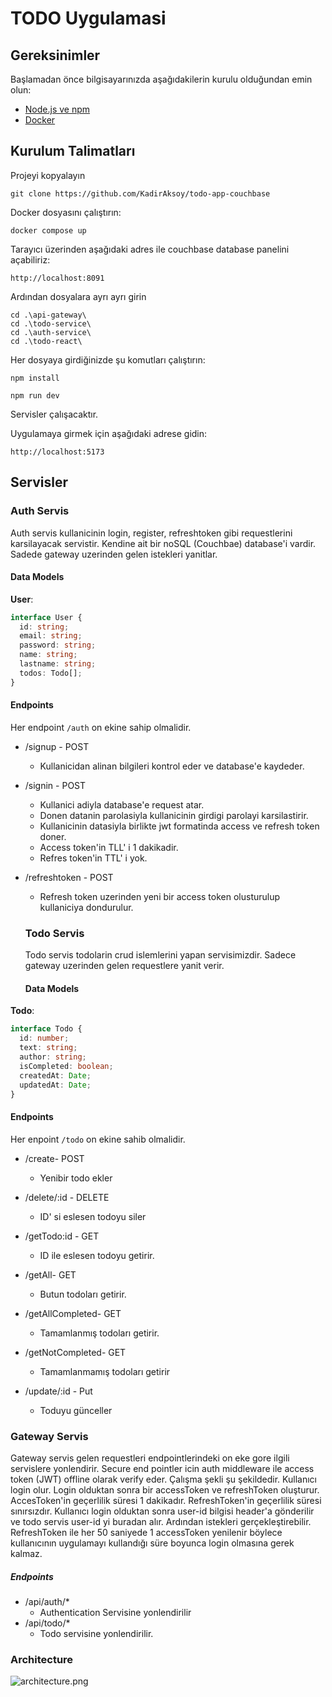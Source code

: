 # TODO Uygulamasi

## Gereksinimler

Başlamadan önce bilgisayarınızda aşağıdakilerin kurulu olduğundan emin olun:

- [Node.js ve npm](https://nodejs.org/)
- [Docker](https://www.docker.com/)

## Kurulum Talimatları
Projeyi kopyalayın 

```
git clone https://github.com/KadirAksoy/todo-app-couchbase
```

Docker dosyasını çalıştırın:

```
docker compose up
```

Tarayıcı üzerinden aşağıdaki adres ile couchbase database panelini açabiliriz:

```
http://localhost:8091
```

Ardından dosyalara ayrı ayrı girin

```
cd .\api-gateway\
cd .\todo-service\
cd .\auth-service\
cd .\todo-react\
```

Her dosyaya girdiğinizde şu komutları çalıştırın:
```
npm install

npm run dev
```
Servisler çalışacaktır.

Uygulamaya girmek için aşağıdaki adrese gidin:

```
http://localhost:5173 
```

## Servisler

### Auth Servis

Auth servis kullanicinin login, register, refreshtoken gibi requestlerini karsilayacak servistir. Kendine ait bir noSQL (Couchbae) database'i vardir. Sadede gateway uzerinden gelen istekleri yanitlar.

#### Data Models

**User**:

```ts
interface User {
  id: string;
  email: string;
  password: string;
  name: string;
  lastname: string;
  todos: Todo[];
}
```

#### Endpoints

Her endpoint `/auth` on ekine sahip olmalidir.

- /signup - POST
  - Kullanicidan alinan bilgileri kontrol eder ve database'e kaydeder.
- /signin - POST
  - Kullanici adiyla database'e request atar.
  - Donen datanin parolasiyla kullanicinin girdigi parolayi karsilastirir.
  - Kullanicinin datasiyla birlikte jwt formatinda access ve refresh token doner.
  - Access token'in TLL' i 1 dakikadir.
  - Refres token'in TTL' i yok.
- /refreshtoken - POST
  - Refresh token uzerinden yeni bir access token olusturulup kullaniciya dondurulur.

  ### Todo Servis

  Todo servis todolarin crud islemlerini yapan servisimizdir. Sadece gateway uzerinden gelen requestlere yanit verir.

  #### Data Models

**Todo**:

```ts
interface Todo {
  id: number;
  text: string;
  author: string;
  isCompleted: boolean;
  createdAt: Date;
  updatedAt: Date;
}
```

#### Endpoints

Her enpoint `/todo` on ekine sahib olmalidir.

- /create- POST
  - Yenibir todo ekler

- /delete/:id - DELETE
  - ID' si eslesen todoyu siler
 
- /getTodo:id - GET
  - ID ile eslesen todoyu getirir.

- /getAll- GET
  - Butun todoları getirir.

- /getAllCompleted- GET
  - Tamamlanmış todoları getirir.

- /getNotCompleted- GET
  - Tamamlanmamış todoları getirir
    
- /update/:id - Put
  - Toduyu günceller

### Gateway Servis

Gateway servis gelen requestleri endpointlerindeki on eke gore ilgili servislere yonlendirir. Secure end pointler icin auth middleware ile access token (JWT) offline olarak verify eder.
Çalışma şekli şu şekildedir. Kullanıcı login olur. Login olduktan sonra bir accessToken ve refreshToken oluşturur. AccesToken'in geçerlilik süresi 1 dakikadır. RefreshToken'in geçerlilik 
süresi sınırsızdır. Kullanıcı login olduktan sonra user-id bilgisi header'a gönderilir ve todo servis user-id yi buradan alır. Ardından istekleri gerçekleştirebilir. RefreshToken ile
her 50 saniyede 1 accessToken yenilenir böylece kullanıcının uygulamayı kullandığı süre boyunca login olmasına gerek kalmaz.

##### Endpoints

- /api/auth/\*
  - Authentication Servisine yonlendirilir
- /api/todo/\*
  - Todo servisine yonlendirilir.

### Architecture

![architecture.png](https://uploads.inkdrop.app/attachments/user-28d8bf6ae780f83a9de255b95e12907f/file:4gdazvKbj/index-public)
